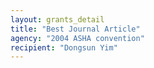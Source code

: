 ```yaml
---
layout: grants_detail
title: "Best Journal Article"
agency: "2004 ASHA convention"
recipient: "Dongsun Yim"
---
```

